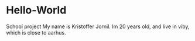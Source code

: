 # Hello-World
School project
My name is Kristoffer Jornil. Im 20 years old, and live in viby, which is close to aarhus. 
